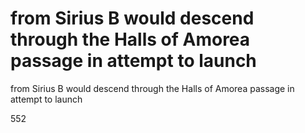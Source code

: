 # from Sirius B would descend through the Halls of Amorea passage in attempt to launch

from Sirius B would descend through the Halls of Amorea passage in attempt to launch


552